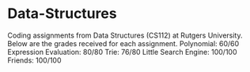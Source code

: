 # Data-Structures
Coding assignments from Data Structures (CS112) at Rutgers University. Below are the grades received for each assignment. Polynomial: 60/60 Expression Evaluation: 80/80 Trie: 76/80 Little Search Engine: 100/100 Friends: 100/100 
